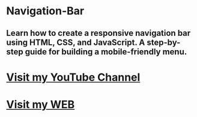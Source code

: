 # Navigation-Bar
## Learn how to create a responsive navigation bar using HTML, CSS, and JavaScript. A step-by-step guide for building a mobile-friendly menu.
# [Visit my YouTube Channel](https://www.youtube.com/watch?v=jr4tsb-8jKA)
# [Visit my WEB](https://cloudyflyer.com/IToffice/674806f7203c5148be911032)
